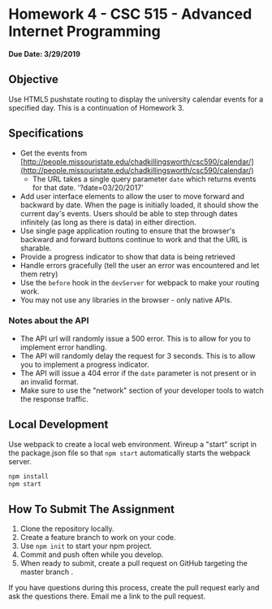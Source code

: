 # Homework 4 - CSC 515 - Advanced Internet Programming #
**Due Date: 3/29/2019**

## Objective ##
Use HTML5 pushstate routing to display the university calendar events for a specified day. This is a continuation of Homework 3.

## Specifications ##
* Get the events from [http://people.missouristate.edu/chadkillingsworth/csc590/calendar/](http://people.missouristate.edu/chadkillingsworth/csc590/calendar/)
   - The URL takes a single query parameter `date` which returns events for that date. '?date=03/20/2017'
* Add user interface elements to allow the user to move forward and backward by date. When the page is initially loaded, it should show the current day's events.
    Users should be able to step through dates infinitely (as long as there is data) in either direction.
* Use single page application routing to ensure that the browser's backward and forward buttons continue to work and that the URL is sharable.
* Provide a progress indicator to show that data is being retrieved
* Handle errors gracefully (tell the user an error was encountered and let them retry)
* Use the `before` hook in the `devServer` for webpack to make your routing work.
* You may not use any libraries in the browser - only native APIs.

### Notes about the API
 * The API url will randomly issue a 500 error. This is to allow for you to implement error handling.
 * The API will randomly delay the request for 3 seconds. This is to allow you to implement a progress indicator.
 * The API will issue a 404 error if the `date` parameter is not present or in an invalid format.
 * Make sure to use the "network" section of your developer tools to watch the response traffic.

## Local Development
Use webpack to create a local web environment. Wireup a "start" script in the
package.json file so that `npm start` automatically starts the webpack server.

```js
npm install
npm start
```

## How To Submit The Assignment

 1. Clone the repository locally.
 2. Create a feature branch to work on your code.
 3. Use `npm init` to start your npm project.
 4. Commit and push often while you develop.
 5. When ready to submit, create a pull request on GitHub targeting the master branch .

If you have questions during this process, create the pull request early and ask the questions there. Email me a link to the pull request.
